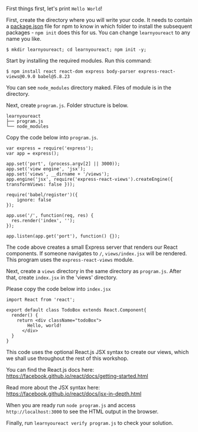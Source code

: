 First things first, let's print `Hello World`!

First, create the directory where you will write your code. It needs to contain a [package.json](https://docs.npmjs.com/getting-started/using-a-package.json) file
for npm to know in which folder to install the subsequent packages - `npm init` does this for us.
You can change `learnyoureact` to any name you like.

`$ mkdir learnyoureact; cd learnyoureact; npm init -y;`

Start by installing the required modules. Run this command:

`$ npm install react react-dom express body-parser express-react-views@0.9.0 babel@5.8.23`

You can see `node_modules` directory maked.
Files of module is in the directory.

Next, create `program.js`.
Folder structure is below.

```
learnyoureact
├── program.js
└── node_modules
```

Copy the code below into `program.js`.

```
var express = require('express');
var app = express();

app.set('port', (process.argv[2] || 3000));
app.set('view engine', 'jsx');
app.set('views', __dirname + '/views');
app.engine('jsx', require('express-react-views').createEngine({ transformViews: false }));

require('babel/register')({
    ignore: false
});

app.use('/', function(req, res) {
  res.render('index', '');
});

app.listen(app.get('port'), function() {});
```

The code above creates a small Express server that renders our React
components. If someone navigates to `/`, `views/index.jsx` will be rendered. This program uses the `express-react-views` module.

Next, create a `views` directory in the same directory as `program.js`.
After that, create `index.jsx` in the 'views' directory.

Please copy the code below into `index.jsx`

```
import React from 'react';

export default class TodoBox extends React.Component{
  render() {
    return <div className="todoBox">
        Hello, world!
      </div>
  }
}
```

This code uses the optional React.js JSX syntax to create our views, which we
shall use throughout the rest of this workshop.

You can find the React.js docs here: https://facebook.github.io/react/docs/getting-started.html

Read more about the JSX syntax here: https://facebook.github.io/react/docs/jsx-in-depth.html

When you are ready run `node program.js` and access `http://localhost:3000` to see the HTML output in the browser.

Finally, run `learnyoureact verify program.js` to check your solution.
